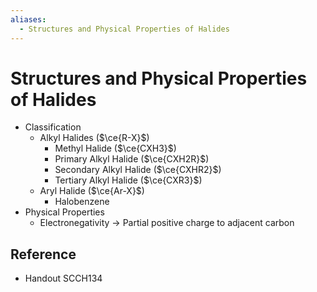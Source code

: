 ```yaml
---
aliases:
  - Structures and Physical Properties of Halides
---
```


# Structures and Physical Properties of Halides

- Classification
	- Alkyl Halides ($\ce{R-X}$)
		- Methyl Halide ($\ce{CXH3}$)
		- Primary Alkyl Halide ($\ce{CXH2R}$)
		- Secondary Alkyl Halide ($\ce{CXHR2}$)
		- Tertiary Alkyl Halide ($\ce{CXR3}$)
	- Aryl Halide ($\ce{Ar-X}$)
		- Halobenzene
- Physical Properties
	- Electronegativity → Partial positive charge to adjacent carbon

## Reference

- Handout SCCH134
